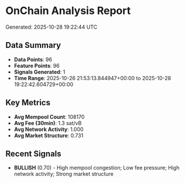 # OnChain Analysis Report
Generated: 2025-10-28 19:22:44 UTC

## Data Summary
- **Data Points**: 96
- **Feature Points**: 96
- **Signals Generated**: 1
- **Time Range**: 2025-10-26 21:53:13.844947+00:00 to 2025-10-28 19:22:42.604729+00:00

## Key Metrics
- **Avg Mempool Count**: 108170
- **Avg Fee (30min)**: 1.3 sat/vB
- **Avg Network Activity**: 1.000
- **Avg Market Structure**: 0.731

## Recent Signals
- **BULLISH** (0.70) - High mempool congestion; Low fee pressure; High network activity; Strong market structure
